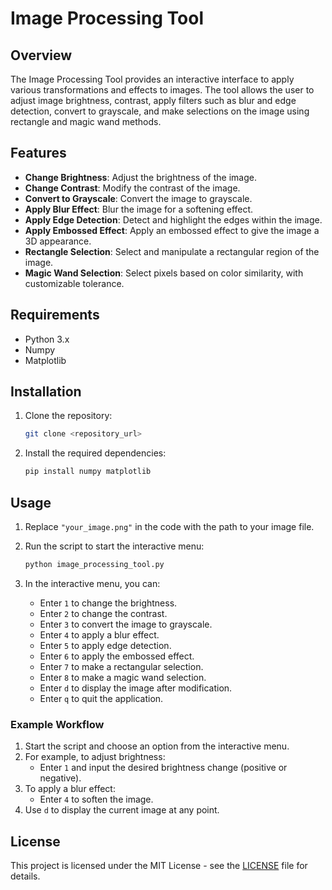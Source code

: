 # Image Processing Tool

## Overview
The Image Processing Tool provides an interactive interface to apply various transformations and effects to images. The tool allows the user to adjust image brightness, contrast, apply filters such as blur and edge detection, convert to grayscale, and make selections on the image using rectangle and magic wand methods.

## Features
- **Change Brightness**: Adjust the brightness of the image.
- **Change Contrast**: Modify the contrast of the image.
- **Convert to Grayscale**: Convert the image to grayscale.
- **Apply Blur Effect**: Blur the image for a softening effect.
- **Apply Edge Detection**: Detect and highlight the edges within the image.
- **Apply Embossed Effect**: Apply an embossed effect to give the image a 3D appearance.
- **Rectangle Selection**: Select and manipulate a rectangular region of the image.
- **Magic Wand Selection**: Select pixels based on color similarity, with customizable tolerance.

## Requirements
- Python 3.x
- Numpy
- Matplotlib

## Installation

1. Clone the repository:
    ```bash
    git clone <repository_url>
    ```

2. Install the required dependencies:
    ```bash
    pip install numpy matplotlib
    ```

## Usage

1. Replace `"your_image.png"` in the code with the path to your image file.
2. Run the script to start the interactive menu:
    ```bash
    python image_processing_tool.py
    ```

3. In the interactive menu, you can:
   - Enter `1` to change the brightness.
   - Enter `2` to change the contrast.
   - Enter `3` to convert the image to grayscale.
   - Enter `4` to apply a blur effect.
   - Enter `5` to apply edge detection.
   - Enter `6` to apply the embossed effect.
   - Enter `7` to make a rectangular selection.
   - Enter `8` to make a magic wand selection.
   - Enter `d` to display the image after modification.
   - Enter `q` to quit the application.

### Example Workflow

1. Start the script and choose an option from the interactive menu.
2. For example, to adjust brightness:
    - Enter `1` and input the desired brightness change (positive or negative).
3. To apply a blur effect:
    - Enter `4` to soften the image.
4. Use `d` to display the current image at any point.

## License
This project is licensed under the MIT License - see the [LICENSE](LICENSE) file for details.
